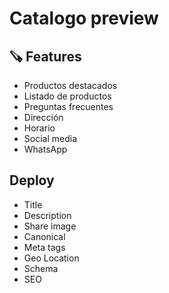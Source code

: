 # Catalogo preview

## 🪚 Features
- Productos destacados
- Listado de productos
- Preguntas frecuentes
- Dirección
- Horario
- Social media
- WhatsApp

## Deploy
- Title
- Description
- Share image
- Canonical
- Meta tags
- Geo Location
- Schema
- SEO
